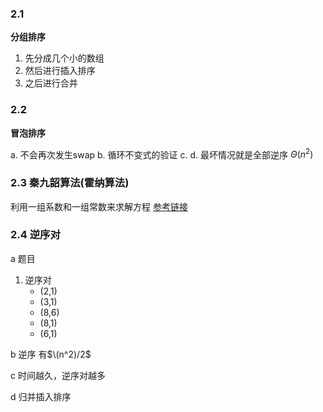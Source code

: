 ### 2.1 
**分组排序**
1. 先分成几个小的数组
2. 然后进行插入排序
3. 之后进行合并

### 2.2
**冒泡排序**

a. 不会再次发生swap
b. 循环不变式的验证
c.
d. 最坏情况就是全部逆序
$\Theta(n^2)$

### 2.3 秦九韶算法(霍纳算法)
利用一组系数和一组常数来求解方程
[参考链接](https://zh.wikipedia.org/wiki/%E7%A7%A6%E4%B9%9D%E9%9F%B6%E7%AE%97%E6%B3%95)

### 2.4 逆序对
a 题目
1. 逆序对
    * (2,1)
    * (3,1)
    * (8,6)
    * (8,1)
    * (6,1)

b 逆序
有$\(n^2)/2$

c 时间越久，逆序对越多

d 归并插入排序

